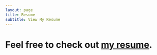 ```yaml
---
layout: page
title: Resume
subtitle: View My Resume
---
```


# Feel free to check out [my resume](/assets/CG_Resume.pdf). 
